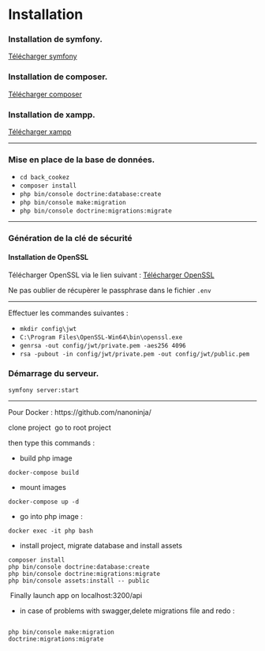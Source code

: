 <h1>Installation</h2>
<h3>Installation de symfony.</h3>
<a href="https://symfony.com/download">Télécharger symfony</a>
<h3>Installation de composer.</h3>
<a href="https://getcomposer.org/download/">Télécharger composer</a>
<h3>Installation de xampp.</h3>
<a href="https://www.apachefriends.org/fr/index.html">Télécharger xampp</a>
<hr>

<h3>Mise en place de la base de données.</h3>
<ul>
    <li><code>cd back_cookez</code></li>
    <li><code>composer install</code></li>
    <li><code>php bin/console doctrine:database:create</code></li>
    <li><code>php bin/console make:migration</code></li>
    <li><code>php bin/console doctrine:migrations:migrate</code></li>
</ul>
<hr>

<h3>Génération de la clé de sécurité</h3>
<h4>Installation de OpenSSL</h4>
<p>Télécharger OpenSSL via le lien suivant : <a href="https://slproweb.com/products/Win32OpenSSL.html"> Télécharger OpenSSL</a></p>
<p>Ne pas oublier de récupèrer le passphrase dans le fichier <code>.env</code></p>
<hr>
<p>Effectuer les commandes suivantes :</p>
<ul>
    <li><code>mkdir config\jwt</code></li>
    <li><code>C:\Program Files\OpenSSL-Win64\bin\openssl.exe</code></li>
    <li><code>genrsa -out config/jwt/private.pem -aes256 4096</code></li>
    <li><code>rsa -pubout -in config/jwt/private.pem -out config/jwt/public.pem</code></li>
</ul>
<h3>Démarrage du serveur.</h3>
<p><code>symfony server:start</code></p>

<hr>
<p>Pour Docker : https://github.com/nanoninja/</p>

clone project 
​
go to root project
 
then type this commands : 
​
* build php image
```
docker-compose build
```
* mount images
```
docker-compose up -d
```
* go into php image : 
```
docker exec -it php bash
```
* install project, migrate database and install assets
```
composer install
php bin/console doctrine:database:create
php bin/console doctrine:migrations:migrate
php bin/console assets:install -- public
```
​
Finally launch app on localhost:3200/api
​
​
* in case of problems with swagger,delete migrations file and redo : 
```
​
php bin/console make:migration
doctrine:migrations:migrate
```
